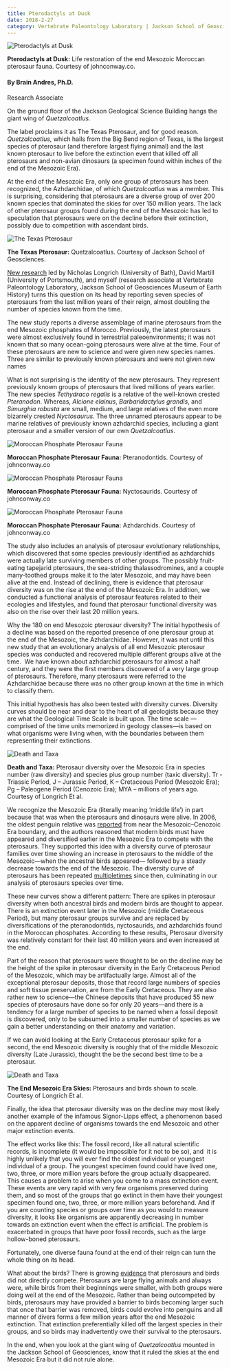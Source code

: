```yaml
--- 
title: Pterodactyls at Dusk
date: 2018-2-27
category: Vertebrate Paleontology Laboratory | Jackson School of Geosciences
---
```


![Pterodactyls at Dusk](http://research.utexas.edu/showcase/assets/js/fileman/Uploads/pterosaur_1.jpg)

**Pterodactyls at Dusk:** Life restoration of the end Mesozoic Moroccan pterosaur fauna. Courtesy of johnconway.co.

#### By Brain Andres, Ph.D.  
Research Associate

On the ground floor of the Jackson Geological Science Building hangs the giant wing of _Quetzalcoatlus._

The label proclaims it as The Texas Pterosaur, and for good reason. _Quetzalcoatlus,_ which hails from the Big Bend region of Texas, is the largest species of pterosaur (and therefore largest flying animal) and the last known pterosaur to live before the extinction event that killed off all pterosaurs and non-avian dinosaurs (a specimen found within inches of the end of the Mesozoic Era).

At the end of the Mesozoic Era, only one group of pterosaurs has been recognized, the Azhdarchidae, of which _Quetzalcoatlus_ was a member. This is surprising, considering that pterosaurs are a diverse group of over 200 known species that dominated the skies for over 150 million years. The lack of other pterosaur groups found during the end of the Mesozoic has led to speculation that pterosaurs were on the decline before their extinction, possibly due to competition with ascendant birds.

![The Texas Pterosaur](http://research.utexas.edu/showcase/assets/js/fileman/Uploads/pterosaur_2.jpg)

**The Texas Pterosaur:** Quetzalcoatlus. Courtesy of Jackson School of Geosciences.

[New research](http://journals.plos.org/plosbiology/article?id=10.1371/journal.pbio.2001663) led by Nicholas Longrich (University of Bath), David Martill (University of Portsmouth), and myself (research associate at Vertebrate Paleontology Laboratory, Jackson School of Geosciences Museum of Earth History) turns this question on its head by reporting seven species of pterosaurs from the last million years of their reign, almost doubling the number of species known from the time.

The new study reports a diverse assemblage of marine pterosaurs from the end Mesozoic phosphates of Morocco. Previously, the latest pterosaurs were almost exclusively found in terrestrial paleoenvironments; it was not known that so many ocean-going pterosaurs were alive at the time. Four of these pterosaurs are new to science and were given new species names. Three are similar to previously known pterosaurs and were not given new names

What is not surprising is the identity of the new pterosaurs. They represent previously known groups of pterosaurs that lived millions of years earlier. The new species _Tethydraco regalis_ is a relative of the well-known crested _Pteranodon_. Whereas, _Alcione elainus_, _Barbaridactylus grandis_, and _Simurghia robusta_ are small, medium, and large relatives of the even more bizarrely crested _Nyctosaurus_. The three unnamed pterosaurs appear to be marine relatives of previously known azhdarchid species, including a giant pterosaur and a smaller version of our own _Quetzalcoatlus_.

![Moroccan Phosphate Pterosaur Fauna](http://research.utexas.edu/showcase/assets/js/fileman/Uploads/pterosaur_3.jpg)

**Moroccan Phosphate Pterosaur Fauna:** Pteranodontids. Courtesy of johnconway.co

![Moroccan Phosphate Pterosaur Fauna](http://research.utexas.edu/showcase/assets/js/fileman/Uploads/pterosaur_4.jpg)

**Moroccan Phosphate Pterosaur Fauna:** Nyctosaurids. Courtesy of johnconway.co

![Moroccan Phosphate Pterosaur Fauna](http://research.utexas.edu/showcase/assets/js/fileman/Uploads/pterosaur_5.jpg)

**Moroccan Phosphate Pterosaur Fauna:** Azhdarchids. Courtesy of johnconway.co

The study also includes an analysis of pterosaur evolutionary relationships, which discovered that some species previously identified as azhdarchids were actually late surviving members of other groups. The possibly fruit-eating tapejarid pterosaurs, the sea-striding thalassodromines, and a couple many-toothed groups make it to the later Mesozoic, and may have been alive at the end. Instead of declining, there is evidence that pterosaur diversity was on the rise at the end of the Mesozoic Era. In addition, we conducted a functional analysis of pterosaur features related to their ecologies and lifestyles, and found that pterosaur functional diversity was also on the rise over their last 20 million years.

Why the 180 on end Mesozoic pterosaur diversity? The initial hypothesis of a decline was based on the reported presence of one pterosaur group at the end of the Mesozoic, the Azhdarchidae. However, it was not until this new study that an evolutionary analysis of all end Mesozoic pterosaur species was conducted and recovered multiple different groups alive at the time.  We have known about azhdarchid pterosaurs for almost a half century, and they were the first members discovered of a very large group of pterosaurs. Therefore, many pterosaurs were referred to the Azhdarchidae because there was no other group known at the time in which to classify them.

This initial hypothesis has also been tested with diversity curves. Diversity curves should be near and dear to the heart of all geologists because they are what the Geological Time Scale is built upon. The time scale —comprised of the time units memorized in geology classes—is based on what organisms were living when, with the boundaries between them representing their extinctions.

![Death and Taxa](http://research.utexas.edu/showcase/assets/js/fileman/Uploads/pterosaur_6.png)

**Death and Taxa:** Pterosaur diversity over the Mesozoic Era in species number (raw diversity) and species plus group number (taxic diversity). Tr -Triassic Period, J – Jurassic Period, K – Cretaceous Period (Mesozoic Era); Pg – Paleogene Period (Cenozoic Era); MYA – millions of years ago. Courtesy of Longrich Et al.

We recognize the Mesozoic Era (literally meaning ‘middle life’) in part because that was when the pterosaurs and dinosaurs were alive. In 2006, the oldest penguin relative was [reported](https://academic.oup.com/mbe/article/23/6/1144/1055321) from near the Mesozoic–Cenozoic Era boundary, and the authors reasoned that modern birds must have appeared and diversified earlier in the Mesozoic Era to compete with the pterosaurs. They supported this idea with a diversity curve of pterosaur families over time showing an increase in pterosaurs to the middle of the Mesozoic—when the ancestral birds appeared— followed by a steady decrease towards the end of the Mesozoic. The diversity curve of pterosaurs has been repeated [multiple](http://www.bioone.org/doi/abs/10.1666/0094-8373-35.3.432)[times](https://www.sciencedirect.com/science/article/pii/S0031018212004877) since then, culminating in our analysis of pterosaurs species over time.

These new curves show a different pattern: There are spikes in pterosaur diversity when both ancestral birds and modern birds are thought to appear. There is an extinction event later in the Mesozoic (middle Cretaceous Period), but many pterosaur groups survive and are replaced by diversifications of the pteranodontids, nyctosaurids, and azhdarchids found in the Moroccan phosphates. According to these results, Pterosaur diversity was relatively constant for their last 40 million years and even increased at the end.

Part of the reason that pterosaurs were thought to be on the decline may be the height of the spike in pterosaur diversity in the Early Cretaceous Period of the Mesozoic, which may be artifactually large. Almost all of the exceptional pterosaur deposits, those that record large numbers of species and soft tissue preservation, are from the Early Cretaceous. They are also rather new to science—the Chinese deposits that have produced 55 new species of pterosaurs have done so for only 20 years—and there is a tendency for a large number of species to be named when a fossil deposit is discovered, only to be subsumed into a smaller number of species as we gain a better understanding on their anatomy and variation.

If we can avoid looking at the Early Cretaceous pterosaur spike for a second, the end Mesozoic diversity is roughly that of the middle Mesozoic diversity (Late Jurassic), thought the be the second best time to be a pterosaur.

![Death and Taxa](http://research.utexas.edu/showcase/assets/js/fileman/Uploads/pterosaur_7.png)

**The End Mesozoic Era Skies:** Pterosaurs and birds shown to scale. Courtesy of Longrich Et al.

Finally, the idea that pterosaur diversity was on the decline may most likely another example of the infamous Signor-Lipps effect, a phenomenon based on the apparent decline of organisms towards the end Mesozoic and other major extinction events.

The effect works like this: The fossil record, like all natural scientific records, is incomplete (it would be impossible for it not to be so), and  it is highly unlikely that you will ever find the oldest individual or youngest individual of a group. The youngest specimen found could have lived one, two, three, or more million years before the group actually disappeared. This causes a problem to arise when you come to a mass extinction event. These events are very rapid with very few organisms preserved during them, and so most of the groups that go extinct in them have their youngest specimen found one, two, three, or more million years beforehand. And if you are counting species or groups over time as you would to measure diversity, it looks like organisms are apparently decreasing in number towards an extinction event when the effect is artificial. The problem is exacerbated in groups that have poor fossil records, such as the large hollow-boned pterosaurs.

Fortunately, one diverse fauna found at the end of their reign can turn the whole thing on its head.

What about the birds? There is growing [evidence](http://rspb.royalsocietypublishing.org/content/284/1865/20171556) that pterosaurs and birds did not directly compete. Pterosaurs are large flying animals and always were, while birds from their beginnings were smaller, with both groups were doing well at the end of the Mesozoic. Rather than being outcompeted by birds, pterosaurs may have provided a barrier to birds becoming larger such that once that barrier was removed, birds could evolve into penguins and all manner of divers forms a few million years after the end Mesozoic extinction. That extinction preferentially killed off the largest species in their groups, and so birds may inadvertently owe their survival to the pterosaurs.

In the end, when you look at the giant wing of _Quetzalcoatlus_ mounted in the Jackson School of Geosciences, know that it ruled the skies at the end Mesozoic Era but it did not rule alone.